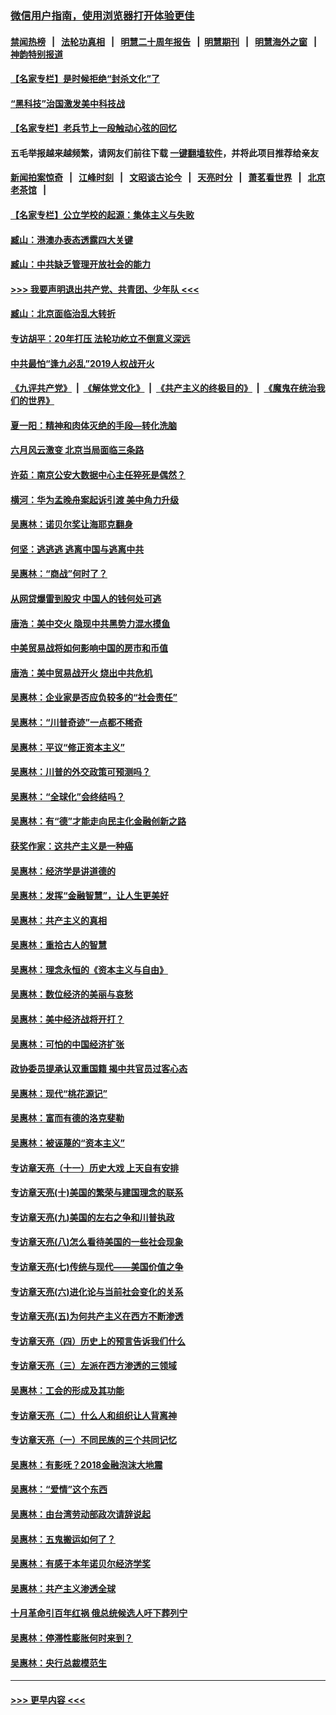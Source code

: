 ### [微信用户指南，使用浏览器打开体验更佳](https://github.com/gfw-breaker/banned-news1/blob/master/indexes/wechat-guide.md?t=0)
#### [禁闻热榜](热点新闻.md?t=0)  &nbsp;&nbsp;|&nbsp;&nbsp; [法轮功真相](https://github.com/gfw-breaker/truth/blob/master/README.md?t=0) &nbsp;&nbsp;|&nbsp;&nbsp; [明慧二十周年报告](https://github.com/gfw-breaker/mh-reports/blob/master/README.md?t=0) &nbsp;&nbsp;|&nbsp;&nbsp;[明慧期刊](https://github.com/gfw-breaker/mh-qikan) &nbsp;&nbsp;|&nbsp;&nbsp; [明慧海外之窗](https://github.com/gfw-breaker/mh-news/blob/master/README.md?t=0) &nbsp;&nbsp;|&nbsp;&nbsp; [神韵特别报道](https://github.com/gfw-breaker/mh-news/blob/master/shenyun.md?t=0)
#### [【名家专栏】是时候拒绝“封杀文化”了](../pages/nsc423/n11814093.md?t=02121722) 
#### [“黑科技”治国激发美中科技战](../pages/nsc423/n11638056.md?t=02121722) 
#### [【名家专栏】老兵节上一段触动心弦的回忆](../pages/nsc423/n11646016.md?t=02121722) 
#### 五毛举报越来越频繁，请网友们前往下载 [一键翻墙软件](https://github.com/gfw-breaker/ssr-accounts)，并将此项目推荐给亲友
#### [新闻拍案惊奇](https://github.com/gfw-breaker/banned-news1/blob/master/pages/link4.md) &nbsp;&nbsp;|&nbsp;&nbsp; [江峰时刻](https://github.com/gfw-breaker/banned-news1/blob/master/pages/link4.md) &nbsp;&nbsp;|&nbsp;&nbsp; [文昭谈古论今](https://github.com/gfw-breaker/banned-news1/blob/master/pages/link4.md) &nbsp;&nbsp;|&nbsp;&nbsp; [天亮时分](https://github.com/gfw-breaker/banned-news1/blob/master/pages/link4.md) &nbsp;&nbsp;|&nbsp;&nbsp; [萧茗看世界](https://github.com/gfw-breaker/banned-news1/blob/master/pages/link4.md) &nbsp;&nbsp;|&nbsp;&nbsp; [北京老茶馆](https://github.com/gfw-breaker/banned-news1/blob/master/pages/link4.md) &nbsp;&nbsp;|&nbsp;&nbsp; 
#### [【名家专栏】公立学校的起源：集体主义与失败](../pages/nsc423/n11601833.md?t=02121722) 
#### [臧山：港澳办表态透露四大关键](../pages/nsc423/n11421628.md?t=02121722) 
#### [臧山：中共缺乏管理开放社会的能力](../pages/nsc423/n11407457.md?t=02121722) 
#### [>>> 我要声明退出共产党、共青团、少年队 <<<](https://github.com/begood0513/goodnews/blob/master/quit/letter.md) 
#### [臧山：北京面临治乱大转折](../pages/nsc423/n11406895.md?t=02121722) 
#### [专访胡平：20年打压 法轮功屹立不倒意义深远](../pages/nsc423/n11398800.md?t=02121722) 
#### [中共最怕“逢九必乱”2019人权战开火](../pages/nsc423/n11385248.md?t=02121722) 
#### [《九评共产党》](https://github.com/begood0513/9ping.md/blob/master/README.md) &nbsp;|&nbsp; [《解体党文化》](../../../../jtdwh.md/blob/master/README.md)  &nbsp;|&nbsp; [《共产主义的终极目的》](../../../../gczydzjmd.md/blob/master/README.md) &nbsp;|&nbsp; [《魔鬼在统治我们的世界》](../../../../mgztzwmdsj.md/blob/master/README.md) 
#### [夏一阳：精神和肉体灭绝的手段—转化洗脑](../pages/nsc423/n11368250.md?t=02121722) 
#### [六月风云激变 北京当局面临三条路](../pages/nsc423/n11313668.md?t=02121722) 
#### [许茹：南京公安大数据中心主任猝死是偶然？](../pages/nsc423/n11064744.md?t=02121722) 
#### [横河：华为孟晚舟案起诉引渡 美中角力升级](../pages/nsc423/n11027230.md?t=02121722) 
#### [吴惠林：诺贝尔奖让海耶克翻身](../pages/nsc423/n10890049.md?t=02121722) 
#### [何坚：逃逃逃 逃离中国与逃离中共](../pages/nsc423/n10592891.md?t=02121722) 
#### [吴惠林：“商战”何时了？](../pages/nsc423/n10573558.md?t=02121722) 
#### [从网贷爆雷到股灾 中国人的钱何处可逃](../pages/nsc423/n10572800.md?t=02121722) 
#### [唐浩：美中交火 隐现中共黑势力混水摸鱼](../pages/nsc423/n10544040.md?t=02121722) 
#### [中美贸易战将如何影响中国的房市和币值](../pages/nsc423/n10543697.md?t=02121722) 
#### [唐浩：美中贸易战开火 烧出中共危机](../pages/nsc423/n10540126.md?t=02121722) 
#### [吴惠林：企业家是否应负较多的“社会责任”](../pages/nsc423/n10535022.md?t=02121722) 
#### [吴惠林：“川普奇迹”一点都不稀奇](../pages/nsc423/n10512808.md?t=02121722) 
#### [吴惠林：平议“修正资本主义”](../pages/nsc423/n10495724.md?t=02121722) 
#### [吴惠林：川普的外交政策可预测吗？](../pages/nsc423/n10462387.md?t=02121722) 
#### [吴惠林：“全球化”会终结吗？](../pages/nsc423/n10452838.md?t=02121722) 
#### [吴惠林：有“德”才能走向民主化金融创新之路](../pages/nsc423/n10432292.md?t=02121722) 
#### [获奖作家：这共产主义是一种癌](../pages/nsc423/n10431541.md?t=02121722) 
#### [吴惠林：经济学是讲道德的](../pages/nsc423/n10398014.md?t=02121722) 
#### [吴惠林：发挥“金融智慧”，让人生更美好](../pages/nsc423/n10375019.md?t=02121722) 
#### [吴惠林：共产主义的真相](../pages/nsc423/n10351394.md?t=02121722) 
#### [吴惠林：重拾古人的智慧](../pages/nsc423/n10337691.md?t=02121722) 
#### [吴惠林：理念永恒的《资本主义与自由》](../pages/nsc423/n10316274.md?t=02121722) 
#### [吴惠林：数位经济的美丽与哀愁](../pages/nsc423/n10292946.md?t=02121722) 
#### [吴惠林：美中经济战将开打？](../pages/nsc423/n10258825.md?t=02121722) 
#### [吴惠林：可怕的中国经济扩张](../pages/nsc423/n10219147.md?t=02121722) 
#### [政协委员提承认双重国籍 揭中共官员过客心态](../pages/nsc423/n10208809.md?t=02121722) 
#### [吴惠林：现代“桃花源记”](../pages/nsc423/n10185234.md?t=02121722) 
#### [吴惠林：富而有德的洛克斐勒](../pages/nsc423/n10142264.md?t=02121722) 
#### [吴惠林：被诬蔑的“资本主义”](../pages/nsc423/n10124816.md?t=02121722) 
#### [专访章天亮（十一）历史大戏 上天自有安排](../pages/nsc423/n10094905.md?t=02121722) 
#### [专访章天亮(十)美国的繁荣与建国理念的联系](../pages/nsc423/n10094899.md?t=02121722) 
#### [专访章天亮(九)美国的左右之争和川普执政](../pages/nsc423/n10094889.md?t=02121722) 
#### [专访章天亮(八)怎么看待美国的一些社会现象](../pages/nsc423/n10094857.md?t=02121722) 
#### [专访章天亮(七)传统与现代——美国价值之争](../pages/nsc423/n10093140.md?t=02121722) 
#### [专访章天亮(六)进化论与当前社会变化的关系](../pages/nsc423/n10092036.md?t=02121722) 
#### [专访章天亮(五)为何共产主义在西方不断渗透](../pages/nsc423/n10083620.md?t=02121722) 
#### [专访章天亮（四）历史上的预言告诉我们什么](../pages/nsc423/n10083606.md?t=02121722) 
#### [专访章天亮（三）左派在西方渗透的三领域](../pages/nsc423/n10081115.md?t=02121722) 
#### [吴惠林：工会的形成及其功能](../pages/nsc423/n10080633.md?t=02121722) 
#### [专访章天亮（二）什么人和组织让人背离神](../pages/nsc423/n10076637.md?t=02121722) 
#### [专访章天亮（一）不同民族的三个共同记忆](../pages/nsc423/n10074188.md?t=02121722) 
#### [吴惠林：有影呒？2018金融泡沫大地震](../pages/nsc423/n10040534.md?t=02121722) 
#### [吴惠林：“爱情”这个东西](../pages/nsc423/n10019423.md?t=02121722) 
#### [吴惠林：由台湾劳动部政次请辞说起](../pages/nsc423/n9979679.md?t=02121722) 
#### [吴惠林：五鬼搬运如何了？](../pages/nsc423/n9925338.md?t=02121722) 
#### [吴惠林：有感于本年诺贝尔经济学奖](../pages/nsc423/n9871883.md?t=02121722) 
#### [吴惠林：共产主义渗透全球](../pages/nsc423/n9812748.md?t=02121722) 
#### [十月革命引百年红祸 俄总统候选人吁下葬列宁](../pages/nsc423/n9810182.md?t=02121722) 
#### [吴惠林：停滞性膨胀何时来到？](../pages/nsc423/n9764136.md?t=02121722) 
#### [吴惠林：央行总裁模范生](../pages/nsc423/n9728134.md?t=02121722) 

----
#### [ >>> 更早内容 <<< ](../indexes/nsc423-earlier.md)
